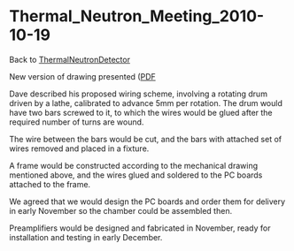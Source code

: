 # Thermal_Neutron_Meeting_2010-10-19
Back to [ThermalNeutronDetector](ThermalNeutronDetector.md)

New version of drawing presented ([PDF](http://ohm.bu.edu/~hazen/Ahlen_Neutron/Proto1/Prototype1_overall_2010-10-19.pdf)

Dave described his proposed wiring scheme, involving a rotating drum driven by a lathe, calibrated
to advance 5mm per rotation.  The drum would have two bars screwed to it, to which the wires
would be glued after the required number of turns are wound.

The wire between the bars would be cut, and the bars with attached set of wires removed and placed in a fixture.

A frame would be constructed according to the mechanical drawing mentioned above, and the wires glued and soldered
to the PC boards attached to the frame.

We agreed that we would design the PC boards and order them for delivery in early November so the chamber could
be assembled then.

Preamplifiers would be designed and fabricated in November, ready for installation and testing in early December.

